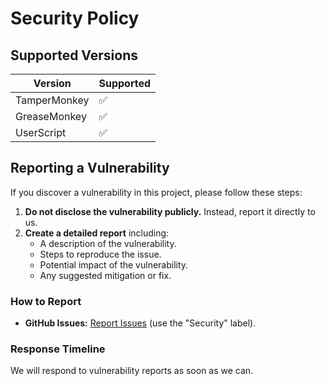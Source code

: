
# Security Policy

## Supported Versions

| Version      | Supported |
| ------------ | --------- |
| TamperMonkey | ✅        |
| GreaseMonkey | ✅        |
| UserScript   | ✅        |

## Reporting a Vulnerability

If you discover a vulnerability in this project, please follow these steps:

1. **Do not disclose the vulnerability publicly.** Instead, report it directly to us.
2. **Create a detailed report** including:
   - A description of the vulnerability.
   - Steps to reproduce the issue.
   - Potential impact of the vulnerability.
   - Any suggested mitigation or fix.

### How to Report

- **GitHub Issues:** [Report Issues](https://github.com/Nick2bad4u/UserStyles/issues) (use the "Security" label).

### Response Timeline

We will respond to vulnerability reports as soon as we can.
